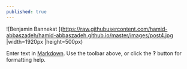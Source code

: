 ```yaml
---
published: true
---
```

![Benjamin Bannekat ](https://raw.githubusercontent.com/hamid-abbaszadeh/hamid-abbaszadeh.github.io/master/images/post4.jpg |width=1920px |height=500px)

Enter text in [Markdown](http://daringfireball.net/projects/markdown/). Use the toolbar above, or click the **?** button for formatting help.
